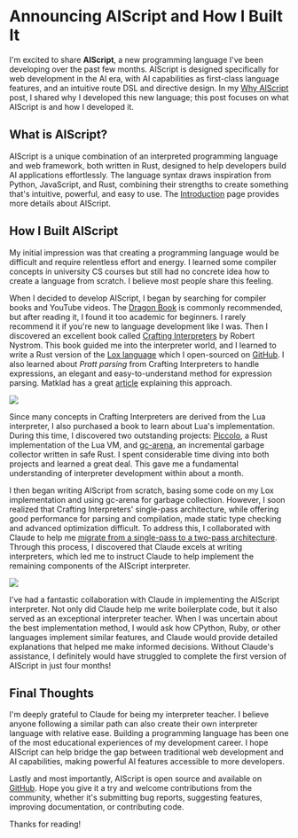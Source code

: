 # Announcing AIScript and How I Built It

I'm excited to share **AIScript**, a new programming language I've been developing over the past few months. AIScript is designed specifically for web development in the AI era, with AI capabilities as first-class language features, and an intuitive route DSL and directive design. In my [Why AIScript](/blog/why-aiscript) post, I shared why I developed this new language; this post focuses on what AIScript is and how I developed it.

## What is AIScript?

AIScript is a unique combination of an interpreted programming language and web framework, both written in Rust, designed to help developers build AI applications effortlessly. The language syntax draws inspiration from Python, JavaScript, and Rust, combining their strengths to create something that's intuitive, powerful, and easy to use. The [Introduction](/guide/getting-started/introduction) page provides more details about AIScript.

## How I Built AIScript

My initial impression was that creating a programming language would be difficult and require relentless effort and energy. I learned some compiler concepts in university CS courses but still had no concrete idea how to create a language from scratch. I believe most people share this feeling.

When I decided to develop AIScript, I began by searching for compiler books and YouTube videos. The [Dragon Book](https://en.wikipedia.org/wiki/Compilers:_Principles,_Techniques,_and_Tools) is commonly recommended, but after reading it, I found it too academic for beginners. I rarely recommend it if you're new to language development like I was. Then I discovered an excellent book called [Crafting Interpreters](https://craftinginterpreters.com/) by Robert Nystrom. This book guided me into the interpreter world, and I learned to write a Rust version of the [Lox language](https://craftinginterpreters.com/the-lox-language.html) which I open-sourced on [GitHub](https://github.com/Folyd/lox-lang). I also learned about *Pratt parsing* from Crafting Interpreters to handle expressions, an elegant and easy-to-understand method for expression parsing. Matklad has a great [article](https://matklad.github.io/2020/04/13/simple-but-powerful-pratt-parsing.html) explaining this approach.

![](https://craftinginterpreters.com/image/header.png)

Since many concepts in Crafting Interpreters are derived from the Lua interpreter, I also purchased a book to learn about Lua's implementation. During this time, I discovered two outstanding projects: [Piccolo](https://github.com/kyren/piccolo), a Rust implementation of the Lua VM, and [gc-arena](https://github.com/kyren/gc-arena), an incremental garbage collector written in safe Rust. I spent considerable time diving into both projects and learned a great deal. This gave me a fundamental understanding of interpreter development within about a month.

I then began writing AIScript from scratch, basing some code on my Lox implementation and using gc-arena for garbage collection. However, I soon realized that Crafting Interpreters' single-pass architecture, while offering good performance for parsing and compilation, made static type checking and advanced optimization difficult. To address this, I collaborated with Claude to help me [migrate from a single-pass to a two-pass architecture](https://github.com/aiscriptdev/aiscript/pull/1). Through this process, I discovered that Claude excels at writing interpreters, which led me to instruct Claude to help implement the remaining components of the AIScript interpreter.

![](/blog/claude-project.png)

I've had a fantastic collaboration with Claude in implementing the AIScript interpreter. Not only did Claude help me write boilerplate code, but it also served as an exceptional interpreter teacher. When I was uncertain about the best implementation method, I would ask how CPython, Ruby, or other languages implement similar features, and Claude would provide detailed explanations that helped me make informed decisions. Without Claude's assistance, I definitely would have struggled to complete the first version of AIScript in just four months!

## Final Thoughts

I'm deeply grateful to Claude for being my interpreter teacher. I believe anyone following a similar path can also create their own interpreter language with relative ease. Building a programming language has been one of the most educational experiences of my development career. I hope AIScript can help bridge the gap between traditional web development and AI capabilities, making powerful AI features accessible to more developers.

Lastly and most importantly, AIScript is open source and available on [GitHub](https://github.com/aiscriptdev/aiscript). Hope you give it a try and welcome contributions from the community, whether it's submitting bug reports, suggesting features, improving documentation, or contributing code. 

Thanks for reading!